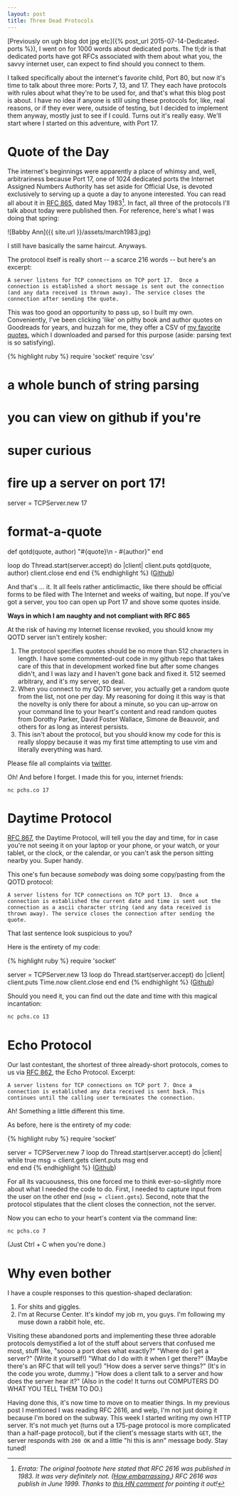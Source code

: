 ```yaml
---
layout: post
title: Three Dead Protocols
---
```


[Previously on ugh blog dot jpg etc]({% post_url 2015-07-14-Dedicated-ports %}), I went on for 1000 words about dedicated ports. The tl;dr is that dedicated ports have got RFCs associated with them about what you, the savvy internet user, can expect to find should you connect to them.

I talked specifically about the internet's favorite child, Port 80, but now it's time to talk about three more: Ports 7, 13, and 17. They each have protocols with rules about what they're to be used for, and that's what this blog post is about. I have no idea if anyone is still using these protocols for, like, real reasons, or if they ever were, outside of testing, but I decided to implement them anyway, mostly just to see if I could. Turns out it's really easy. We'll start where I started on this adventure, with Port 17.

Quote of the Day
================
The internet's beginnings were apparently a place of whimsy and, well, arbitrariness because Port 17, one of 1024 dedicated ports the Internet Assigned Numbers Authority has set aside for Official Use, is devoted exclusively to serving up a quote a day to anyone interested. You can read all about it in [RFC 865](https://tools.ietf.org/html/rfc865), dated May 1983[^0]. In fact, all three of the protocols I'll talk about today were published then. For reference, here's what I was doing that spring:

![Babby Ann]({{ site.url }}/assets/march1983.jpg)

I still have basically the same haircut. Anyways.

The protocol itself is really short -- a scarce 216 words -- but here's an excerpt:

	A server listens for TCP connections on TCP port 17.  Once a 
	connection is established a short message is sent out the connection 
	(and any data received is thrown away). The service closes the 
	connection after sending the quote.

This was too good an opportunity to pass up, so I built my own. Conveniently, I've been clicking 'like' on pithy book and author quotes on Goodreads for years, and huzzah for me, they offer a CSV of [my favorite quotes](https://www.goodreads.com/quotes/list/739323), which I downloaded and parsed for this purpose (aside: parsing text is so satisfying).

{% highlight ruby %}
require 'socket'
require 'csv'

# a whole bunch of string parsing
# you can view on github if you're 
# super curious

# fire up a server on port 17!
server = TCPServer.new 17

# format-a-quote
def qotd(quote, author)
  "#{quote}\n   - #{author}"
end

loop do
  Thread.start(server.accept) do |client|
    client.puts qotd(quote, author) 
    client.close
  end
end
{% endhighlight %}
([Github](https://github.com/theaisforannie/qotd))

And that's ... it. It all feels rather anticlimactic, like there should be official forms to be filed with The Internet and weeks of waiting, but nope. If you've got a server, you too can open up Port 17 and shove some quotes inside.

**Ways in which I am naughty and not compliant with RFC 865**

At the risk of having my Internet license revoked, you should know my QOTD server isn't entirely kosher:

1. The protocol specifies quotes should be no more than 512 characters in length. I have some commented-out code in my github repo that takes care of this that in development worked fine but after some changes didn't, and I was lazy and I haven't gone back and fixed it. 512 seemed arbitrary, and it's my server, so deal.
2. When you connect to my QOTD server, you actually get a random quote from the list, not one per day. My reasoning for doing it this way is that the novelty is only there for about a minute, so you can up-arrow on your command line to your heart's content and read random quotes from Dorothy Parker, David Foster Wallace, Simone de Beauvoir, and others for as long as interest persists.
3. This isn't about the protocol, but you should know my code for this is really sloppy because it was my first time attempting to use vim and literally everything was hard.

Please file all complaints via [twitter](http://www.twitter.com/anyharder).

Oh! And before I forget. I made this for you, internet friends:

`nc pchs.co 17`

Daytime Protocol
================
[RFC 867](https://tools.ietf.org/html/rfc867), the Daytime Protocol, will tell you the day and time, for in case you're not seeing it on your laptop or your phone, or your watch, or your tablet, or the clock, or the calendar, or you can't ask the person sitting nearby you. Super handy.

This one's fun because _somebody_ was doing some copy/pasting from the QOTD protocol:

	A server listens for TCP connections on TCP port 13.  Once a
	connection is established the current date and time is sent out the
	connection as a ascii character string (and any data received is
	thrown away). The service closes the connection after sending the
	quote.

That last sentence look suspicious to you? 

Here is the entirety of my code:

{% highlight ruby %}
require 'socket'

server = TCPServer.new 13
loop do
  Thread.start(server.accept) do |client|
    client.puts Time.now
    client.close
  end
end
{% endhighlight %}
([Github](https://github.com/theaisforannie/daytime-protocol))

Should you need it, you can find out the date and time with this magical incantation:

`nc pchs.co 13`

Echo Protocol
=============
Our last contestant, the shortest of three already-short protocols, comes to us via [RFC 862](https://tools.ietf.org/html/rfc862), the Echo Protocol. Excerpt:

	A server listens for TCP connections on TCP port 7. Once a
	connection is established any data received is sent back. This
	continues until the calling user terminates the connection.

Ah! Something a little different this time.

As before, here is the entirety of my code:

{% highlight ruby %}
require 'socket'

server = TCPServer.new 7
loop do
  Thread.start(server.accept) do |client|
    while true
     msg = client.gets
     client.puts msg
    end    
  end
end
{% endhighlight %}
([Github](https://github.com/theaisforannie/echo-protocol))

For all its vacuousness, this one forced me to think ever-so-slightly more about what I needed the code to do. First, I needed to capture  input from the user on the other end (`msg = client.gets`). Second, note that the protocol stipulates that the client closes the connection, not the server.

Now you can echo to your heart's content via the command line:

`nc pchs.co 7`

(Just Ctrl + C when you're done.)

Why even bother
===============
I have a couple responses to this question-shaped declaration:

1. For shits and giggles.
2. I'm at Recurse Center. It's kindof my job rn, you guys. I'm following my muse down a rabbit hole, etc.

Visiting these abandoned ports and implementing these three adorable protocols demystified a lot of the stuff about servers that confused me most, stuff like, "soooo a port does what exactly?" "Where do I get a server?" (Write it yourself!) "What do I do with it when I get there?" (Maybe there's an RFC that will tell you!) "How does a server serve things?" (It's in the code you wrote, dummy.) "How does a client talk to a server and how does the server hear it?" (Also in the code! It turns out COMPUTERS DO WHAT YOU TELL THEM TO DO.)

Having done this, it's now time to move on to meatier things. In my previous post I mentioned I was reading RFC 2616, and welp, I'm not just doing it because I'm bored on the subway. This week I started writing my own HTTP server. It's not much yet (turns out a 175-page protocol is more complicated than a half-page protocol), but if the client's message starts with `GET`, the server responds with `200 OK` and a little "hi this is ann" message body. Stay tuned!



[^0]: _Errata: The original footnote here stated that RFC 2616 was published in 1983. It was very definitely not. ([How embarrassing.](http://cdn04.cdn.justjaredjr.com/wp-content/uploads/headlines/2014/06/wardrob-batb.gif)) RFC 2616 was publish in June 1999. Thanks to [this HN comment](https://news.ycombinator.com/item?id=9895576) for pointing it out!_